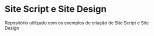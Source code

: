 # Site Script e Site Design
Repositório utilizado com os exemplos de criação de Site Script e Site Design
